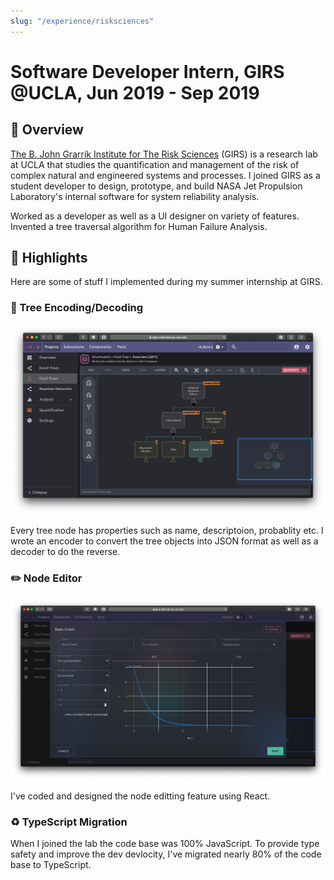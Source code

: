 ```yaml
---
slug: "/experience/risksciences"
---
```


# Software Developer Intern, GIRS @UCLA, Jun 2019 - Sep 2019

## 👀 Overview

[The B. John Grarrik Institute for The Risk Sciences](https://www.risksciences.ucla.edu/) (GIRS) is a research lab at UCLA that studies the quantification and management of the risk of complex natural and engineered systems and processes. I joined GIRS as a student developer to design, prototype, and build NASA Jet Propulsion Laboratory's internal software for system reliability analysis.

Worked as a developer as well as a UI designer on variety of features. Invented a tree traversal algorithm for Human Failure Analysis.

## 🌟 Highlights

Here are some of stuff I implemented during my summer internship at GIRS.

### 🌲 Tree Encoding/Decoding

![tree](../../images/risksciences-tree.png)

Every tree node has properties such as name, descriptoion, probablity etc. I wrote an encoder to convert the tree objects into JSON format as well as a decoder to do the reverse.

### ✏️ Node Editor

![editor](../../images/risksciences-editor.png)

I've coded and designed the node editting feature using React.

### ♻️ TypeScript Migration

When I joined the lab the code base was 100% JavaScript. To provide type safety and improve the dev devlocity, I've migrated nearly 80% of the code base to TypeScript.
